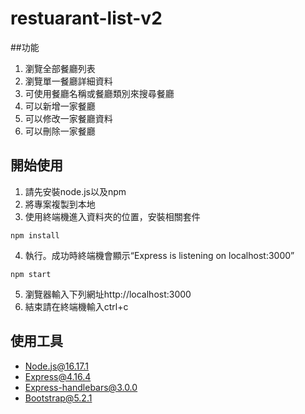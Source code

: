 # restuarant-list-v2
##功能
1. 瀏覽全部餐廳列表
2. 瀏覽單一餐廳詳細資料
3. 可使用餐廳名稱或餐廳類別來搜尋餐廳
4. 可以新增一家餐廳
5. 可以修改一家餐廳資料
6. 可以刪除一家餐廳

## 開始使用
1. 請先安裝node.js以及npm
2. 將專案複製到本地
3. 使用終端機進入資料夾的位置，安裝相關套件
```
npm install
```
4. 執行。成功時終端機會顯示“Express is listening on localhost:3000”
```
npm start
```
5. 瀏覽器輸入下列網址http://localhost:3000
6. 結束請在終端機輸入ctrl+c

## 使用工具
+ Node.js@16.17.1
+ Express@4.16.4
+ Express-handlebars@3.0.0
+ Bootstrap@5.2.1
